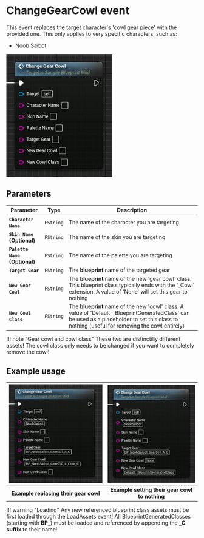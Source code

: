 # ChangeGearCowl event
This event replaces the target character's 'cowl gear piece' with the provided one. This only applies to very specific characters, such as:

- Noob Saibot

![ChangeGearCowl](changegearcowl.png)

## Parameters

| Parameter | Type | Description |
|-----------|------|-------------|
| **`Character Name`** | `FString` | The name of the character you are targeting |
| **`Skin Name` (Optional)** | `FString` | The name of the skin you are targeting |
| **`Palette Name` (Optional)** | `FString` | The name of the palette you are targeting |
| **`Target Gear`** | `FString` | The **blueprint** name of the targeted gear |
| **`New Gear Cowl`** | `FString` | The **blueprint** name of the new 'gear cowl' class. This blueprint class typically ends with the '_Cowl' extension. A value of 'None' will set this gear to nothing |
| **`New Cowl Class`** | `FString` | The **blueprint** name of the new 'cowl' class. A value of 'Default__BlueprintGeneratedClass' can be used as a placeholder to set this class to nothing (useful for removing the cowl entirely) |

!!! note "Gear cowl and cowl class"
	These two are distinctilly different assets! The cowl class only needs to be changed if you want to completely remove the cowl!

## Example usage
| ![Example cowl replace](example_cowl_replace.png) | ![Example cowl empty](example_cowl_empty.png) |
|:---:|:---:|
| **Example replacing their gear cowl** | **Example setting their gear cowl to nothing** |


!!! warning "Loading"
	Any new referenced blueprint class assets must be first loaded through the LoadAssets event! All BlueprintGeneratedClasses (starting with **BP_**) must be loaded and referenced by appending the **_C suffix** to their name!